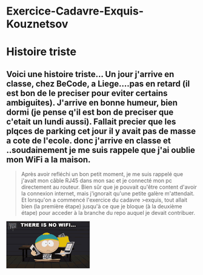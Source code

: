 # Exercice-Cadavre-Exquis-Kouznetsov

# Histoire triste

Voici une histoire triste... Un jour j'arrive en classe, chez BeCode, a Liege....pas en retard (il est bon de le preciser pour eviter certains ambiguites). J'arrive en bonne humeur, bien dormi (je pense q'il est bon de preciser que c'etait un lundi aussi). Fallait precier que les plqces de parking cet jour il y avait pas de masse a cote de l'ecole. donc j'arrive en classe et ..soudainement je me suis rappele que j'ai oublie mon WiFi a la maison.
---
>Après avoir refléchi un bon petit moment, je me suis rappelé que j'avait mon câble RJ45 dans mon sac et je connecté mon pc directement au routeur.
>Bien sûr que je pouvait qu'être content d'avoir la connexion internet, mais j'ignorait qu'une petite galère m'attendait. Et lorsqu'on a commencé l'exercice du cadavre >exquis, tout allait bien (la première étape) jusqu'à ce que je bloque (à la deuxième étape) pour acceder à la branche du repo auquel je devait contribuer.


![NOWIFI](nowifi.gif "NOWIFI!")
